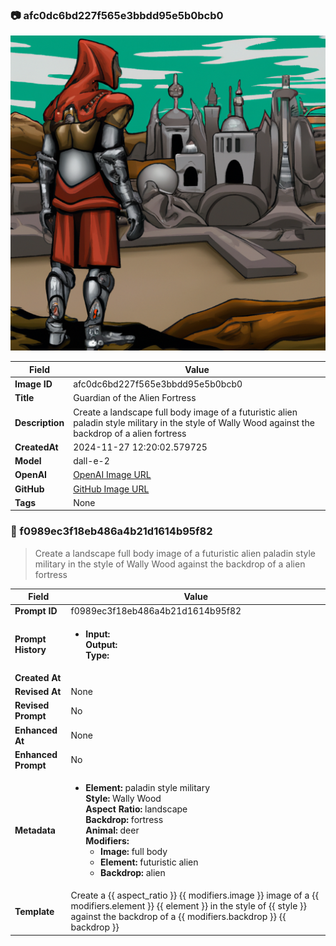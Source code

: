 

### 📷 afc0dc6bd227f565e3bbdd95e5b0bcb0 


![data.id](./afc0dc6bd227f565e3bbdd95e5b0bcb0.jpg)


| Field          | Value                                                                                                                     |
|----------------|---------------------------------------------------------------------------------------------------------------------------|
| **Image ID**             | afc0dc6bd227f565e3bbdd95e5b0bcb0                                                                                                             |
| **Title**           | Guardian of the Alien Fortress                                                                                                       |
| **Description**           | Create a landscape full body image of a futuristic alien paladin style military in the style of Wally Wood against the backdrop of a alien fortress                                                                                                       |
| **CreatedAt**        | 2024-11-27 12:20:02.579725                                                                                                        |
| **Model**        | dall-e-2                                                                                                        |
| **OpenAI**         | [OpenAI Image URL](https://oaidalleapiprodscus.blob.core.windows.net/private/org-TZj0gKpq3CiXdXNznVOkBYav/user-t5KW5S6yYiCS0u4yDWasqnEP/img-Hf9dcgV0NHnrl0dE2XiB8jNn.png?st=2024-11-27T11%3A19%3A56Z&se=2024-11-27T13%3A19%3A56Z&sp=r&sv=2024-08-04&sr=b&rscd=inline&rsct=image/png&skoid=d505667d-d6c1-4a0a-bac7-5c84a87759f8&sktid=a48cca56-e6da-484e-a814-9c849652bcb3&skt=2024-11-27T00%3A13%3A26Z&ske=2024-11-28T00%3A13%3A26Z&sks=b&skv=2024-08-04&sig=jgR0AC6aeiESMLHLFHcvETx3ba2XZs/0JsYyD7AJwzE%3D)                                                                                |
| **GitHub**         | [GitHub Image URL](https://github.com/Caneta-Silva/cyber-tomorrow/blob/main/images/afc0dc6bd227f565e3bbdd95e5b0bcb0/afc0dc6bd227f565e3bbdd95e5b0bcb0.jpg)                                                                                |
| **Tags**       | None                                                                                                                   |

### 📜 f0989ec3f18eb486a4b21d1614b95f82

> Create a landscape full body image of a futuristic alien paladin style military in the style of Wally Wood against the backdrop of a alien fortress

| Field          | Value                                                                                                                                                                      |
|----------------|----------------------------------------------------------------------------------------------------------------------------------------------------------------------------|
| **Prompt ID**  | f0989ec3f18eb486a4b21d1614b95f82                                                                                                                                                            |
| **Prompt History** | <ul><li>**Input:**  <br> **Output:**  <br> **Type:** </li></ul> |
| **Created At** |                                                                                                                                                    |
| **Revised At** | None                                                                                                                                                   |
| **Revised Prompt** | No                                                                                                                                                                      |
| **Enhanced At** | None                                                                                                                                                  |
| **Enhanced Prompt** | No                                                                                                                                                                    |
| **Metadata**   | <ul><li>**Element:** paladin style military <br> **Style:** Wally Wood <br> **Aspect Ratio:** landscape <br> **Backdrop:** fortress <br> **Animal:** deer <br> **Modifiers:**<ul><li>**Image:** full body</li><li>**Element:** futuristic alien</li><li>**Backdrop:** alien</li></ul></li></ul> |
| **Template**   | Create a {{ aspect_ratio }} {{ modifiers.image }} image of a {{ modifiers.element }} {{ element }} in the style of {{ style }} against the backdrop of a {{ modifiers.backdrop }} {{ backdrop }}                                                                                                                                           |


